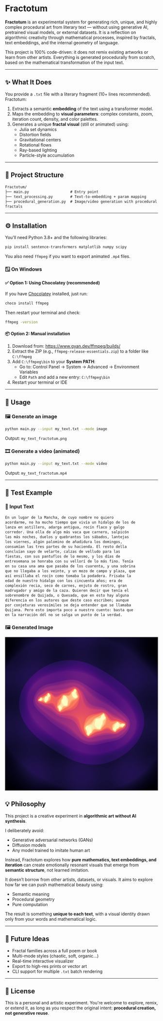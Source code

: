 # Fractotum

**Fractotum** is an experimental system for generating rich, unique, and highly complex procedural art from literary text — without using generative AI, pretrained visual models, or external datasets. It is a reflection on algorithmic creativity through mathematical processes, inspired by fractals, text embeddings, and the internal geometry of language.

This project is 100% code-driven: it does not remix existing artworks or learn from other artists. Everything is generated procedurally from scratch, based on the mathematical transformation of the input text.

---

## ✨ What It Does

You provide a `.txt` file with a literary fragment (10+ lines recommended). Fractotum:

1. Extracts a semantic **embedding** of the text using a transformer model.
2. Maps the embedding to **visual parameters**: complex constants, zoom, iteration count, density, and color palettes.
3. Generates a unique **fractal visual** (still or animated) using:
   - Julia set dynamics
   - Distortion fields
   - Gravitational centers
   - Rotational flows
   - Ray-based lighting
   - Particle-style accumulation

---

## 📁 Project Structure

```
Fractotum/
├── main.py                   # Entry point
├── text_processing.py        # Text-to-embedding + param mapping
├── procedural_generation.py  # Image/video generation with procedural fractals
```

---

## ⚙️ Installation

You'll need Python 3.8+ and the following libraries:

```bash
pip install sentence-transformers matplotlib numpy scipy
```

You also need `ffmpeg` if you want to export animated `.mp4` files.

### 🪟 On Windows

#### ✅ Option 1: Using Chocolatey (recommended)

If you have [Chocolatey](https://chocolatey.org/install) installed, just run:

```bash
choco install ffmpeg
```

Then restart your terminal and check:

```bash
ffmpeg -version
```

#### 📦 Option 2: Manual installation

1. Download from: <https://www.gyan.dev/ffmpeg/builds/>
2. Extract the ZIP (e.g., `ffmpeg-release-essentials.zip`) to a folder like `C:\ffmpeg`
3. Add `C:\ffmpeg\bin` to your **System PATH**:
   - Go to: Control Panel → System → Advanced → Environment Variables
   - Edit `Path` and add a new entry: `C:\ffmpeg\bin`
4. Restart your terminal or IDE

---

## 🚀 Usage

### 🖼 Generate an image

```bash
python main.py --input my_text.txt --mode image
```

Output: `my_text_fractotum.png`

### 🎞 Generate a video (animated)

```bash
python main.py --input my_text.txt --mode video
```

Output: `my_text_fractotum.mp4`

---

## 🧪 Test Example

### 📄 Input Text

```
En un lugar de la Mancha, de cuyo nombre no quiero
acordarme, no ha mucho tiempo que vivía un hidalgo de los de
lanza en astillero, adarga antigua, rocín flaco y galgo
corredor. Una olla de algo más vaca que carnero, salpicón
las más noches, duelos y quebrantos los sábados, lantejas
los viernes, algún palomino de añadidura los domingos,
consumían las tres partes de su hacienda. El resto della
concluían sayo de velarte, calzas de velludo para las
fiestas, con sus pantuflos de lo mesmo, y los días de
entresemana se honraba con su vellorí de lo más fino. Tenía
en su casa una ama que pasaba de los cuarenta, y una sobrina
que no llegaba a los veinte, y un mozo de campo y plaza, que
así ensillaba el rocín como tomaba la podadera. Frisaba la
edad de nuestro hidalgo con los cincuenta años; era de
complexión recia, seco de carnes, enjuto de rostro, gran
madrugador y amigo de la caza. Quieren decir que tenía el
sobrenombre de Quijada, o Quesada, que en esto hay alguna
diferencia en los autores que deste caso escriben; aunque
por conjeturas verosímiles se deja entender que se llamaba
Quijana. Pero esto importa poco a nuestro cuento: basta que
en la narración dél no se salga un punto de la verdad.
```

### 🖼️ Generated Image

![Example Output](test_fractotum.png)

## 💡 Philosophy

This project is a creative experiment in **algorithmic art without AI synthesis**.

I deliberately avoid:

- Generative adversarial networks (GANs)
- Diffusion models
- Any model trained to imitate human art

Instead, Fractotum explores how **pure mathematics, text embeddings, and iteration** can create emotionally resonant visuals that emerge from **semantic structure**, not learned imitation.

It doesn’t borrow from other artists, datasets, or visuals. It aims to explore how far we can push mathematical beauty using:

- Semantic meaning  
- Procedural geometry  
- Pure computation  

The result is something **unique to each text**, with a visual identity drawn only from your words and mathematical logic.

---

## 🔧 Future Ideas

- Fractal families across a full poem or book
- Multi-mode styles (chaotic, soft, organic...)
- Real-time interactive visualizer
- Export to high-res prints or vector art
- CLI support for multiple `.txt` batch rendering

---

## 📄 License

This is a personal and artistic experiment. You're welcome to explore, remix, or extend it, as long as you respect the original intent: **procedural creation, not generative reuse**.

